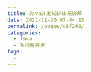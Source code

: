 ```yaml
---
title: Java并发知识体系详解
date: 2021-11-30 07:44:15
permalink: /pages/c8f209/
categories:
  - Java
  - 多线程并发
tags:
  - 
---
```

